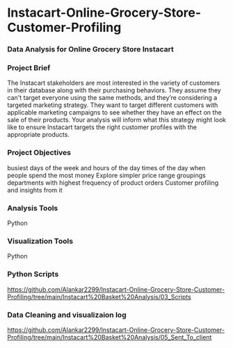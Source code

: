 # Instacart-Online-Grocery-Store-Customer-Profiling


### Data Analysis for Online Grocery Store Instacart

### Project Brief
The Instacart stakeholders are most interested in the variety of customers in their database
along with their purchasing behaviors. They assume they can't target everyone using the same
methods, and they’re considering a targeted marketing strategy. They want to target different
customers with applicable marketing campaigns to see whether they have an effect on the sale
of their products. Your analysis will inform what this strategy might look like to ensure Instacart
targets the right customer profiles with the appropriate products. 

### Project Objectives

busiest days of the week and hours of the day
times of the day when people spend the most money
Explore simpler price range groupings
departments with highest frequency of product orders
Customer profiling and insights from it

### Analysis Tools
Python

### Visualization Tools
Python

### Python Scripts 

https://github.com/Alankar2299/Instacart-Online-Grocery-Store-Customer-Profiling/tree/main/Instacart%20Basket%20Analysis/03_Scripts

### Data Cleaning and visualizaion log

https://github.com/Alankar2299/Instacart-Online-Grocery-Store-Customer-Profiling/tree/main/Instacart%20Basket%20Analysis/05_Sent_To_client





